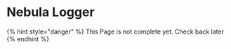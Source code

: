 # Nebula Logger

{% hint style="danger" %}
This Page is not complete yet. Check back later
{% endhint %}

